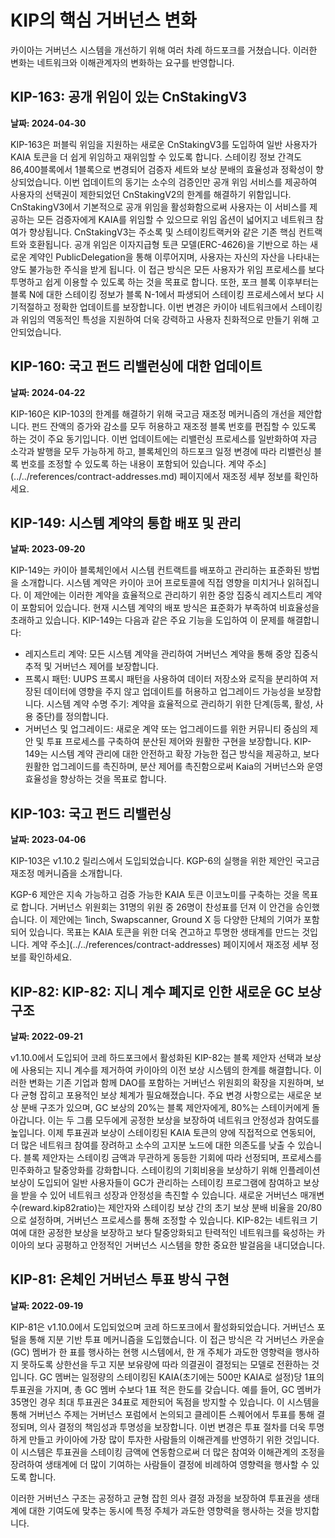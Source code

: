 # KIP의 핵심 거버넌스 변화

카이아는 거버넌스 시스템을 개선하기 위해 여러 차례 하드포크를 거쳤습니다. 이러한 변화는 네트워크와 이해관계자의 변화하는 요구를 반영합니다.

## KIP-163: 공개 위임이 있는 CnStakingV3 <a id="KIP-163"></a>

**날짜: 2024-04-30**

KIP-163은 퍼블릭 위임을 지원하는 새로운 CnStakingV3를 도입하여 일반 사용자가 KAIA 토큰을 더 쉽게 위임하고 재위임할 수 있도록 합니다. 스테이킹 정보 간격도 86,400블록에서 1블록으로 변경되어 검증자 세트와 보상 분배의 효율성과 정확성이 향상되었습니다.
이번 업데이트의 동기는 소수의 검증인만 공개 위임 서비스를 제공하여 사용자의 선택권이 제한되었던 CnStakingV2의 한계를 해결하기 위함입니다. CnStakingV3에서 기본적으로 공개 위임을 활성화함으로써 사용자는 이 서비스를 제공하는 모든 검증자에게 KAIA를 위임할 수 있으므로 위임 옵션이 넓어지고 네트워크 참여가 향상됩니다.
CnStakingV3는 주소록 및 스테이킹트랙커와 같은 기존 핵심 컨트랙트와 호환됩니다. 공개 위임은 이자지급형 토큰 모델(ERC-4626)을 기반으로 하는 새로운 계약인 PublicDelegation을 통해 이루어지며, 사용자는 자신의 자산을 나타내는 양도 불가능한 주식을 받게 됩니다. 이 접근 방식은 모든 사용자가 위임 프로세스를 보다 투명하고 쉽게 이용할 수 있도록 하는 것을 목표로 합니다.
또한, 포크 블록 이후부터는 블록 N에 대한 스테이킹 정보가 블록 N-1에서 파생되어 스테이킹 프로세스에서 보다 시기적절하고 정확한 업데이트를 보장합니다. 이번 변경은 카이아 네트워크에서 스테이킹과 위임의 역동적인 특성을 지원하여 더욱 강력하고 사용자 친화적으로 만들기 위해 고안되었습니다.

## KIP-160: 국고 펀드 리밸런싱에 대한 업데이트 <a id="KIP-160"></a>

**날짜: 2024-04-22**

KIP-160은 KIP-103의 한계를 해결하기 위해 국고금 재조정 메커니즘의 개선을 제안합니다. 펀드 잔액의 증가와 감소를 모두 허용하고 재조정 블록 번호를 편집할 수 있도록 하는 것이 주요 동기입니다. 이번 업데이트에는 리밸런싱 프로세스를 일반화하여 자금 소각과 발행을 모두 가능하게 하고, 블록체인의 하드포크 일정 변경에 따라 리밸런싱 블록 번호를 조정할 수 있도록 하는 내용이 포함되어 있습니다. 계약 주소](../../references/contract-addresses.md) 페이지에서 재조정 세부 정보를 확인하세요.

## KIP-149: 시스템 계약의 통합 배포 및 관리 <a id="KIP-149"></a>

**날짜: 2023-09-20**

KIP-149는 카이아 블록체인에서 시스템 컨트랙트를 배포하고 관리하는 표준화된 방법을 소개합니다. 시스템 계약은 카이아 코어 프로토콜에 직접 영향을 미치거나 읽혀집니다. 이 제안에는 이러한 계약을 효율적으로 관리하기 위한 중앙 집중식 레지스트리 계약이 포함되어 있습니다. 현재 시스템 계약의 배포 방식은 표준화가 부족하여 비효율성을 초래하고 있습니다. KIP-149는 다음과 같은 주요 기능을 도입하여 이 문제를 해결합니다:

- 레지스트리 계약: 모든 시스템 계약을 관리하여 거버넌스 계약을 통해 중앙 집중식 추적 및 거버넌스 제어를 보장합니다.
- 프록시 패턴: UUPS 프록시 패턴을 사용하여 데이터 저장소와 로직을 분리하여 저장된 데이터에 영향을 주지 않고 업데이트를 허용하고 업그레이드 가능성을 보장합니다.
 시스템 계약 수명 주기: 계약을 효율적으로 관리하기 위한 단계(등록, 활성, 사용 중단)를 정의합니다.
- 거버넌스 및 업그레이드: 새로운 계약 또는 업그레이드를 위한 커뮤니티 중심의 제안 및 투표 프로세스를 구축하여 분산된 제어와 원활한 구현을 보장합니다.
 KIP-149는 시스템 계약 관리에 대한 안전하고 확장 가능한 접근 방식을 제공하고, 보다 원활한 업그레이드를 촉진하며, 분산 제어를 촉진함으로써 Kaia의 거버넌스와 운영 효율성을 향상하는 것을 목표로 합니다.

## KIP-103: 국고 펀드 리밸런싱 <a id="KIP-103"></a>

**날짜: 2023-04-06**

KIP-103은 v1.10.2 릴리스에서 도입되었습니다. KGP-6의 실행을 위한 제안인 국고금 재조정 메커니즘을 소개합니다.

KGP-6 제안은 지속 가능하고 검증 가능한 KAIA 토큰 이코노미를 구축하는 것을 목표로 합니다. 거버넌스 위원회는 31명의 위원 중 26명이 찬성표를 던져 이 안건을 승인했습니다. 이 제안에는 1inch, Swapscanner, Ground X 등 다양한 단체의 기여가 포함되어 있습니다. 목표는 KAIA 토큰을 위한 더욱 견고하고 투명한 생태계를 만드는 것입니다. 계약 주소](../../references/contract-addresses) 페이지에서 재조정 세부 정보를 확인하세요.

## KIP-82: KIP-82: 지니 계수 폐지로 인한 새로운 GC 보상 구조 <a id="KIP-82"></a>

**날짜: 2022-09-21**

v1.10.0에서 도입되어 코레 하드포크에서 활성화된 KIP-82는 블록 제안자 선택과 보상에 사용되는 지니 계수를 제거하여 카이아의 이전 보상 시스템의 한계를 해결합니다. 이러한 변화는 기존 기업과 함께 DAO를 포함하는 거버넌스 위원회의 확장을 지원하며, 보다 균형 잡히고 포용적인 보상 체계가 필요해졌습니다.
주요 변경 사항으로는 새로운 보상 분배 구조가 있으며, GC 보상의 20%는 블록 제안자에게, 80%는 스테이커에게 돌아갑니다. 이는 두 그룹 모두에게 공정한 보상을 보장하여 네트워크 안정성과 참여도를 높입니다. 이제 투표권과 보상이 스테이킹된 KAIA 토큰의 양에 직접적으로 연동되어, 더 많은 네트워크 참여를 장려하고 소수의 고지분 노드에 대한 의존도를 낮출 수 있습니다. 블록 제안자는 스테이킹 금액과 무관하게 동등한 기회에 따라 선정되며, 프로세스를 민주화하고 탈중앙화를 강화합니다.
스테이킹의 기회비용을 보상하기 위해 인플레이션 보상이 도입되어 일반 사용자들이 GC가 관리하는 스테이킹 프로그램에 참여하고 보상을 받을 수 있어 네트워크 성장과 안정성을 촉진할 수 있습니다.
새로운 거버넌스 매개변수(reward.kip82ratio)는 제안자와 스테이킹 보상 간의 초기 보상 분배 비율을 20/80으로 설정하며, 거버넌스 프로세스를 통해 조정할 수 있습니다.
KIP-82는 네트워크 기여에 대한 공정한 보상을 보장하고 보다 탈중앙화되고 탄력적인 네트워크를 육성하는 카이아의 보다 공평하고 안정적인 거버넌스 시스템을 향한 중요한 발걸음을 내디뎠습니다.

## KIP-81: 온체인 거버넌스 투표 방식 구현 <a id="KIP-81"></a>

**날짜: 2022-09-19**

KIP-81은 v1.10.0에서 도입되었으며 코레 하드포크에서 활성화되었습니다. 거버넌스 포털을 통해 지분 기반 투표 메커니즘을 도입했습니다. 이 접근 방식은 각 거버넌스 카운슬(GC) 멤버가 한 표를 행사하는 현행 시스템에서, 한 개 주체가 과도한 영향력을 행사하지 못하도록 상한선을 두고 지분 보유량에 따라 의결권이 결정되는 모델로 전환하는 것입니다.
GC 멤버는 일정량의 스테이킹된 KAIA(초기에는 500만 KAIA로 설정)당 1표의 투표권을 가지며, 총 GC 멤버 수보다 1표 적은 한도를 갖습니다. 예를 들어, GC 멤버가 35명인 경우 최대 투표권은 34표로 제한되어 독점을 방지할 수 있습니다.
이 시스템을 통해 거버넌스 주제는 거버넌스 포럼에서 논의되고 클레이튼 스퀘어에서 투표를 통해 결정되며, 의사 결정의 책임성과 투명성을 보장합니다.
이번 변경은 투표 절차를 더욱 투명하게 만들고 카이아에 가장 많이 투자한 사람들의 이해관계를 반영하기 위한 것입니다. 이 시스템은 투표권을 스테이킹 금액에 연동함으로써 더 많은 참여와 이해관계의 조정을 장려하여 생태계에 더 많이 기여하는 사람들이 결정에 비례하여 영향력을 행사할 수 있도록 합니다.

이러한 거버넌스 구조는 공정하고 균형 잡힌 의사 결정 과정을 보장하여 투표권을 생태계에 대한 기여도에 맞추는 동시에 특정 주체가 과도한 영향력을 행사하는 것을 방지합니다.
